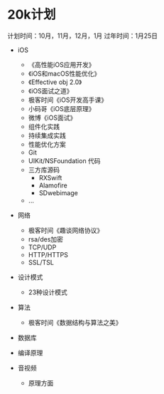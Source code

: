 # 20k计划

计划时间：10月，11月，12月，1月 
过年时间：1月25日

* iOS
    * 《高性能iOS应用开发》
    * 《iOS和macOS性能优化》
    * 《Effective obj 2.0》 
    * 《iOS面试之道》
    * 极客时间《iOS开发高手课》
    * 小码哥《iOS底层原理》
    * 微博《iOS面试》
    * 组件化实践
    * 持续集成实践 
    * 性能优化方案
    * Git
    * UIKit/NSFoundation 代码
    * 三方库源码
        * RXSwift
        * Alamofire
        * SDwebimage
    * ...

* 网络
    * 极客时间《趣谈网络协议》 
    * rsa/des加密 
    * TCP/UDP
    * HTTP/HTTPS
    * SSL/TSL
    
* 设计模式
    * 23种设计模式 
      
* 算法
    * 极客时间《数据结构与算法之美》

* 数据库

* 编译原理

* 音视频
    * 原理方面 